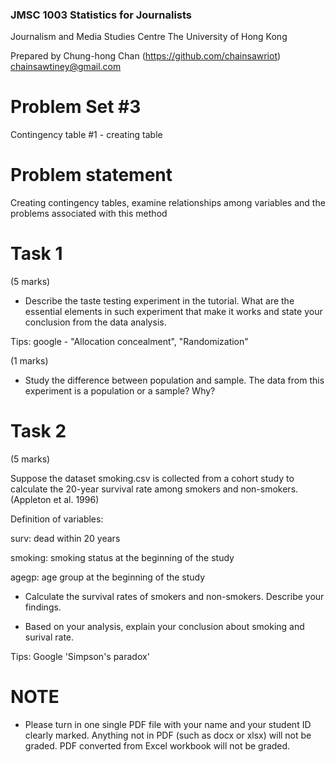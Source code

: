 ### JMSC 1003 Statistics for Journalists
Journalism and Media Studies Centre
The University of Hong Kong

Prepared by Chung-hong Chan (https://github.com/chainsawriot)  chainsawtiney@gmail.com

# Problem Set #3

Contingency table #1 - creating table

# Problem statement

Creating contingency tables, examine relationships among variables and the problems associated with this method

# Task 1

(5 marks)

* Describe the taste testing experiment in the tutorial. What are the essential elements in such experiment that make it works and state your conclusion from the data analysis.

Tips: google - "Allocation concealment", "Randomization"

(1 marks)

* Study the difference between population and sample. The data from this experiment is a population or a sample? Why?

# Task 2

(5 marks)

Suppose the dataset smoking.csv is collected from a cohort study to calculate the 20-year survival rate among smokers and non-smokers. (Appleton et al. 1996)

Definition of variables:

surv: dead within 20 years

smoking: smoking status at the beginning of the study

agegp: age group at the beginning of the study

* Calculate the survival rates of smokers and non-smokers. Describe your findings.

* Based on your analysis, explain your conclusion about smoking and surival rate.

Tips: Google 'Simpson's paradox'

# NOTE

* Please turn in one single PDF file with your name and your student ID clearly marked. Anything not in PDF (such as docx or xlsx) will not be graded. PDF converted from Excel workbook will not be graded.
